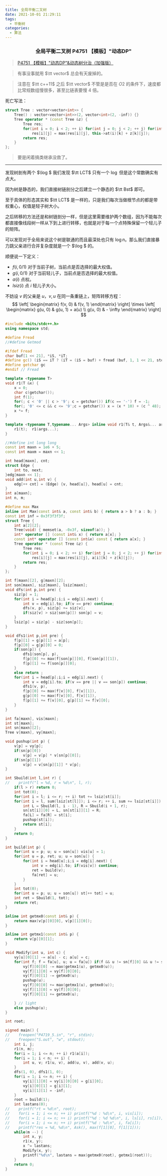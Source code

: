 ```yaml
---
title: 全局平衡二叉树
date: 2021-10-01 21:29:11
tags: 
  - 平衡树
categories: 
  - 算法
---
```


<h3><center>全局平衡二叉树 P4751 【模板】"动态DP"</center></h3>

> [P4751 【模板】"动态DP"&动态树分治（加强版）](https://www.luogu.com.cn/problem/P4751)

>  有事没事就用 $\tt vector$ 总会有天废掉的。

> 注意在 $\tt c++11$ 之后 $\tt vector$ 不管是是否在 $O2$ 的条件下，速度都比常规数组慢很多，甚至比链表要慢 $4$ 倍。

死亡写法：

```cpp
struct Tree : vector<vector<int>> {
    Tree() : vector<vector<int>>(2, vector<int>(2, -inf)) {}
    Tree operator * (const Tree &z) {
        Tree res;
        for(int i = 0; i < 2; ++ i) for(int j = 0; j < 2; ++ j) for(int k = 0; k < 2; ++ k)
            res[i][j] = max(res[i][j], this->at(i)[k] + z[k][j]);
        return res;
    }
};
```

> 要是闲着搞类继承没救了。

---

发现树剖有两个 $\log $ 我们发现 $\tt LCT$ 只有一个 $\log$ 但是这个常数确实有点大。

因为树是静态的，我们直接树链剖分之后建立一个静态的 $\tt Bst$ 即可。

至于具体的形态其实和 $\tt LCT$ 是一样的，只是我们每次当做根节点的都是带权重心，权值是轻子树大小。

之后转移的方法还是和树链剖分一样，但是这里需要维护两个数组，因为不能每次都直接像线段树一样从下到上进行转移，也就是对于每一个点特殊保留一个轻儿子的矩阵。

可以发现对于全局来说这个树是联通的而且最深处也只有 $\log n$。那么我们直接暴力跳父亲进行合并复杂度就是一个 $\log $ 的。

顺便说一下定义：

- $f(i, 0/ 1)$ 对于当前子树，当前点是否选择的最大权值。
- $g(i, 0/1)$ 对于当前轻儿子，当前点是否选择的最大权值。
- $a(i)$ 点权。
- $lsiz(i)$ 点 $i$ 轻儿子大小。

不妨设 $v$ 的父亲是 $u$，$v, u$ 在同一条重链上，矩阵转移方程：
$$
\left[
\begin{matrix}
f(v, 0) & f(v, 1)
\end{matrix}
\right]
\times 
\left[
\begin{matrix}
g(u, 0) & g(u, 1) + a(u) \\
g(u, 0) & - \infty
\end{matrix}
\right]
$$

```cpp
#include <bits/stdc++.h>
using namespace std;

#define Fread
//#define Getmod

#ifdef Fread
char buf[1 << 21], *iS, *iT;
#define gc() (iS == iT ? (iT = (iS = buf) + fread (buf, 1, 1 << 21, stdin), (iS == iT ? EOF : *iS ++)) : *iS ++)
#define getchar gc
#endif // Fread

template <typename T>
void r1(T &x) {
	x = 0;
	char c(getchar());
	int f(1);
	for(; c < '0' || c > '9'; c = getchar()) if(c == '-') f = -1;
	for(; '0' <= c && c <= '9';c = getchar()) x = (x * 10) + (c ^ 48);
	x *= f;
}

template <typename T,typename... Args> inline void r1(T& t, Args&... args) {
    r1(t);  r1(args...);
}

//#define int long long
const int maxn = 1e6 + 5;
const int maxm = maxn << 1;

int head[maxn], cnt;
struct Edge {
    int to, next;
}edg[maxn << 1];
void add(int u,int v) {
    edg[++ cnt] = (Edge) {v, head[u]}, head[u] = cnt;
}
int a[maxn];
int n, m;

#define max Max
inline int Max(const int& a, const int& b) { return a > b ? a : b; }
const int inf = 0x3f3f3f3f;
struct Tree {
    int a[2][2];
    Tree(void) { memset(a, -0x3f, sizeof(a)); }
    int* operator [] (const int& x) { return a[x]; }
    const int* operator [] (const int&x) const { return a[x]; }
    Tree operator * (const Tree &z) {
        Tree res;
        for(int i = 0; i < 2; ++ i) for(int j = 0; j < 2; ++ j) for(int k = 0; k < 2; ++ k)
            res[i][j] = max(res[i][j], a[i][k] + z[k][j]);
        return res;
    }
};

int f[maxn][2], g[maxn][2];
int son[maxn], siz[maxn], lsiz[maxn];
void dfs(int p,int pre) {
    siz[p] = 1;
    for(int i = head[p];i;i = edg[i].next) {
        int v = edg[i].to; if(v == pre) continue;
        dfs(v, p), siz[p] += siz[v];
        if(siz[v] > siz[son[p]]) son[p] = v;
    }
    lsiz[p] = siz[p] - siz[son[p]];
}

void dfs1(int p,int pre) {
    f[p][1] = g[p][1] = a[p];
    f[p][0] = g[p][0] = 0;
    if(son[p]) {
        dfs1(son[p], p),
        f[p][0] += max(f[son[p]][0], f[son[p]][1]),
        f[p][1] += f[son[p]][0];
    }
    else return ;
    for(int i = head[p];i;i = edg[i].next) {
        int v = edg[i].to; if(v == pre || v == son[p]) continue;
        dfs1(v, p),
        f[p][0] += max(f[v][0], f[v][1]),
        g[p][0] += max(f[v][0], f[v][1]),
        f[p][1] += f[v][0], g[p][1] += f[v][0];
    }
}

int fa[maxn], vis[maxn];
int st[maxn];
int sn[maxn][2];
Tree v[maxn], vy[maxn];

void pushup(int p) {
    v[p] = vy[p];
    if(sn[p][0])
        v[p] = v[p] * v[sn[p][0]];
    if(sn[p][1])
        v[p] = v[sn[p][1]] * v[p];
}

int Sbuild(int l,int r) {
//    printf("l = %d, r = %d\n", l, r);
    if(l > r) return 0;
    int tot(0);
    for(int i = l; i <= r; ++ i) tot += lsiz[st[i]];
    for(int i = l, sum(lsiz[st[l]]); i <= r; ++ i, sum += lsiz[st[i]]) if((sum << 1) >= tot) {
        int L = Sbuild(l, i - 1), R = Sbuild(i + 1, r);
        sn[st[i]][0] = L, sn[st[i]][1] = R;
        fa[L] = fa[R] = st[i];
        pushup(st[i]);
        return st[i];
    }
    return 0;
}

int build(int p) {
    for(int u = p; u; u = son[u]) vis[u] = 1;
    for(int u = p, ret; u; u = son[u]) {
        for(int i = head[u];i;i = edg[i].next) {
            int v = edg[i].to; if(vis[v]) continue;
            ret = build(v);
            fa[ret] = u;
        }
    }
    int tot(0);
    for(int u = p; u; u = son[u]) st[++ tot] = u;
    int ret = Sbuild(1, tot);
    return ret;
}

inline int getmx0(const int& p) {
    return max(v[p][0][0], v[p][1][0]);
}

inline int getmx1(const int& p) {
    return v[p][0][1];
}

void Modify(int u, int c) {
    vy[u][0][1] -= a[u] - c; a[u] = c;
    for(int f; f = fa[u], u; u = fa[u]) if(f && u != sn[f][0] && u != sn[f][1]) {
        vy[f][0][0] -= max(getmx1(u), getmx0(u));
        vy[f][1][0] = vy[f][0][0];
        vy[f][0][1] -= getmx0(u);
        pushup(u);
        vy[f][0][0] += max(getmx1(u), getmx0(u));
        vy[f][1][0] = vy[f][0][0];
        vy[f][0][1] += getmx0(u);

    } // light
    else pushup(u);
}

int root;

signed main() {
//    freopen("P4719_5.in", "r", stdin);
//    freopen("S.out", "w", stdout);
    int i, j;
    r1(n, m);
    for(i = 1; i <= n; ++ i) r1(a[i]);
    for(i = 1; i < n; ++ i) {
        int u, v; r1(u, v), add(u, v), add(v, u);
    }
    dfs(1, 0), dfs1(1, 0);
    for(i = 1; i <= n; ++ i) {
        vy[i][1][0] = vy[i][0][0] = g[i][0];
        vy[i][0][1] = g[i][1];
        vy[i][1][1] = -inf;
    }
    root = build(1);
    int lastans(0);
//    printf("rt = %d\n", root);
//    for(i = 1; i <= n; ++ i) printf("%d : %d\n", i, vis[i]);
//    for(i = 1; i <= n; ++ i) printf("%d : %d %d\n", i, ls[i], rs[i]);
//    for(i = 1; i <= n; ++ i) printf("%d : %d\n", i, fa[i]);
//    printf("res = %d, %d\n", Ask(), max(f[1][0], f[1][1]));
    while(m --) {
        int x, y;
        r1(x, y);
        x ^= lastans;
        Modify(x, y);
        printf("%d\n", lastans = max(getmx0(root), getmx1(root)));
    }
	return 0;
}
```




